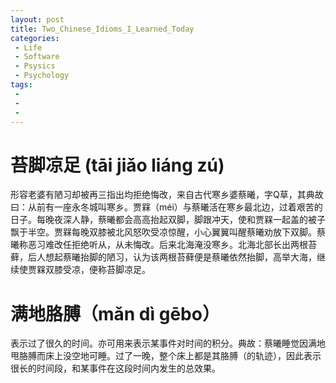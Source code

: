 ```yaml
---
layout: post
title: Two_Chinese_Idioms_I_Learned_Today
categories:
 - Life
 - Software
 - Psysics
 - Psychology
tags:
 - 
 - 
 - 
---
```


苔脚凉足 (tāi jiǎo liáng zú)
=====================

形容老婆有陋习却被再三指出均拒绝悔改，来自古代寒乡婆蔡曦，字Q草，其典故曰：从前有一座永冬城叫寒乡。贾槑（méi）与蔡曦活在寒乡最北边，过着艰苦的日子。每晚夜深人静，蔡曦都会高高抬起双脚，脚跟冲天，使和贾槑一起盖的被子飘于半空。贾槑每晚双膝被北风怒吹受凉惊醒，小心翼翼叫醒蔡曦劝放下双脚。蔡曦称恶习难改任拒绝听从，从未悔改。后来北海淹没寒乡。北海北部长出两根苔藓，后人想起蔡曦抬脚的陋习，认为该两根苔藓便是蔡曦依然抬脚，高举大海，继续使贾槑双膝受凉，便称苔脚凉足。


满地胳膊（mǎn dì gēbo）
=====================

表示过了很久的时间。亦可用来表示某事件对时间的积分。典故：蔡曦睡觉因满地甩胳膊而床上没空地可睡。过了一晚，整个床上都是其胳膊（的轨迹），因此表示很长的时间段，和某事件在这段时间内发生的总效果。

